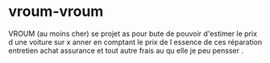 # vroum-vroum
VROUM (au moins cher)
se projet as pour bute de pouvoir d'estimer le prix d une voiture sur x anner
en comptant le prix de l essence de ces réparation entretien achat assurance et 
tout autre frais au qu elle je peu pensser .
